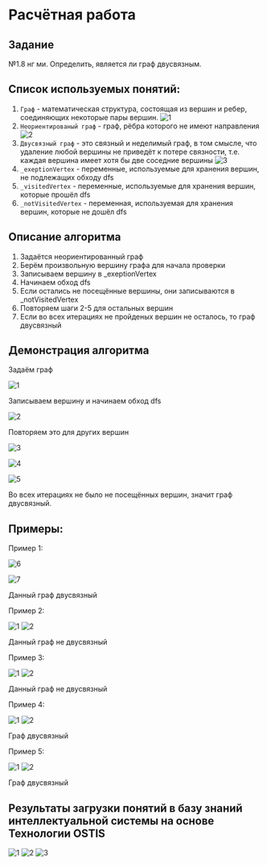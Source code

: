 # Расчётная работа

## Задание
№1.8 нг ми. Определить, является ли граф двусвязным. 

## Список используемых понятий:

1. `Граф` - математическая структура, состоящая из вершин и ребер, соединяющих некоторые пары вершин. ![1](https://github.com/iis-32170x/RPIIS/blob/Давыдов_Р/sem2/img/изображение_2024-06-01_132051346.png)
2. `Неориентированый граф` - граф, рёбра которого не имеют направления ![2](https://github.com/iis-32170x/RPIIS/blob/Давыдов_Р/sem2/img/изображение_2024-06-01_210822871.png)
3. `Двусвязный граф` - это связный и неделимый граф, в том смысле, что удаление любой вершины не приведёт к потере связности, т.е. каждая вершина имеет хотя бы две соседние вершины ![3](https://github.com/iis-32170x/RPIIS/blob/Давыдов_Р/sem2/img/изображение_2024-06-01_210815503.png)
4. `_exeptionVertex` - переменные, используемые для хранения вершин, не подлежащих обходу dfs
5. `_visitedVertex` - переменные, используемые для хранения вершин, которые прошёл dfs
6. `_notVisitedVertex` - переменная, используемая для хранения вершин, которые не дошёл dfs

## Описание алгоритма

1. Задаётся неориентированный граф
2. Берём произвольную вершину графа для начала проверки
3. Записываем вершину в _exeptionVertex
4. Начинаем обход dfs
5. Если остались не посещённые вершины, они записываются в _notVisitedVertex
6. Повторяем шаги 2-5 для остальных вершин
7. Если во всех итерациях не пройденых вершин не осталось, то граф двусвязный

## Демонстрация алгоритма

Задаём граф 

![1](https://github.com/iis-32170x/RPIIS/blob/Давыдов_Р/sem2/img/изображение_2024-05-31_173917723.png)

Записываем вершину и начинаем обход dfs

![2](https://github.com/iis-32170x/RPIIS/blob/Давыдов_Р/sem2/img/изображение_2024-06-01_203531240.png)

Повторяем это для других вершин

![3](https://github.com/iis-32170x/RPIIS/blob/Давыдов_Р/sem2/img/изображение_2024-06-01_203538569.png)

![4](https://github.com/iis-32170x/RPIIS/blob/Давыдов_Р/sem2/img/изображение_2024-06-01_203545837.png)

![5](https://github.com/iis-32170x/RPIIS/blob/Давыдов_Р/sem2/img/изображение_2024-06-01_203554079.png)

Во всех итерациях не было не посещённых вершин, значит граф двусвязный.

## Примеры:

Пример 1:

![6](https://github.com/iis-32170x/RPIIS/blob/Давыдов_Р/sem2/img/изображение_2024-05-31_174146616.png)

![7](https://github.com/iis-32170x/RPIIS/blob/Давыдов_Р/sem2/img/изображение_2024-05-31_174158924.png)

Данный граф двусвязный

Пример 2:

![1](https://github.com/iis-32170x/RPIIS/blob/Давыдов_Р/sem2/img/изображение_2024-05-31_174212406.png)
![2](https://github.com/iis-32170x/RPIIS/blob/Давыдов_Р/sem2/img/изображение_2024-05-31_174221591.png)

Данный граф не двусвязный

Пример 3:

![1](https://github.com/iis-32170x/RPIIS/blob/Давыдов_Р/sem2/img/изображение_2024-05-31_174246941.png)
![2](https://github.com/iis-32170x/RPIIS/blob/Давыдов_Р/sem2/img/изображение_2024-05-31_174257741.png)

Данный граф не двусвязный

Пример 4:

![1](https://github.com/iis-32170x/RPIIS/blob/Давыдов_Р/sem2/img/изображение_2024-05-31_174313432.png)
![2](https://github.com/iis-32170x/RPIIS/blob/Давыдов_Р/sem2/img/изображение_2024-05-31_174324805.png)

Граф двусвязный

Пример 5:

![1](https://github.com/iis-32170x/RPIIS/blob/Давыдов_Р/sem2/img/изображение_2024-05-31_174353725.png)
![2](https://github.com/iis-32170x/RPIIS/blob/Давыдов_Р/sem2/img/изображение_2024-05-31_174405695.png)

Граф двусвязный

## Результаты загрузки понятий в базу знаний интеллектуальной системы на основе Технологии OSTIS

![1](https://github.com/iis-32170x/RPIIS/blob/Давыдов_Р/sem2/img/изображение_2024-06-01_210538880.png)
![2](https://github.com/iis-32170x/RPIIS/blob/Давыдов_Р/sem2/img/изображение_2024-06-01_210544796.png)
![3](https://github.com/iis-32170x/RPIIS/blob/Давыдов_Р/sem2/img/изображение_2024-06-01_210554159.png)
